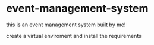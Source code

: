 # event-management-system
this is an event management system built by me!

  
create a virtual enviroment and install the requirements

